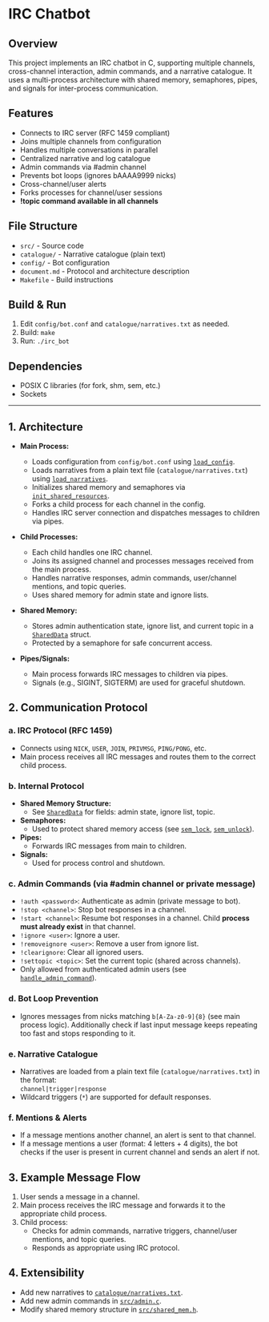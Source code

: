 # IRC Chatbot

## Overview
This project implements an IRC chatbot in C, supporting multiple channels, cross-channel interaction, admin commands, and a narrative catalogue. It uses a multi-process architecture with shared memory, semaphores, pipes, and signals for inter-process communication.

## Features
- Connects to IRC server (RFC 1459 compliant)
- Joins multiple channels from configuration
- Handles multiple conversations in parallel
- Centralized narrative and log catalogue
- Admin commands via #admin channel
- Prevents bot loops (ignores bAAAA9999 nicks)
- Cross-channel/user alerts
- Forks processes for channel/user sessions
- **!topic command available in all channels**

## File Structure
- `src/` - Source code
- `catalogue/` - Narrative catalogue (plain text)
- `config/` - Bot configuration
- `document.md` - Protocol and architecture description
- `Makefile` - Build instructions

## Build & Run
1. Edit `config/bot.conf` and `catalogue/narratives.txt` as needed.
2. Build: `make`
3. Run: `./irc_bot`

## Dependencies
- POSIX C libraries (for fork, shm, sem, etc.)
- Sockets

---

## 1. Architecture
- **Main Process:**  
  - Loads configuration from `config/bot.conf` using [`load_config`](src/config.c).
  - Loads narratives from a plain text file (`catalogue/narratives.txt`) using [`load_narratives`](src/narrative.c).
  - Initializes shared memory and semaphores via [`init_shared_resources`](src/shared_mem.c).
  - Forks a child process for each channel in the config.
  - Handles IRC server connection and dispatches messages to children via pipes.

- **Child Processes:**  
  - Each child handles one IRC channel.
  - Joins its assigned channel and processes messages received from the main process.
  - Handles narrative responses, admin commands, user/channel mentions, and topic queries.
  - Uses shared memory for admin state and ignore lists.

- **Shared Memory:**  
  - Stores admin authentication state, ignore list, and current topic in a [`SharedData`](src/shared_mem.h) struct.
  - Protected by a semaphore for safe concurrent access.

- **Pipes/Signals:**  
  - Main process forwards IRC messages to children via pipes.
  - Signals (e.g., SIGINT, SIGTERM) are used for graceful shutdown.

## 2. Communication Protocol

### a. IRC Protocol (RFC 1459)
- Connects using `NICK`, `USER`, `JOIN`, `PRIVMSG`, `PING/PONG`, etc.
- Main process receives all IRC messages and routes them to the correct child process.

### b. Internal Protocol
- **Shared Memory Structure:**  
  - See [`SharedData`](src/shared_mem.h) for fields: admin state, ignore list, topic.
- **Semaphores:**  
  - Used to protect shared memory access (see [`sem_lock`](src/shared_mem.c), [`sem_unlock`](src/shared_mem.c)).
- **Pipes:**  
  - Forwards IRC messages from main to children.
- **Signals:**  
  - Used for process control and shutdown.

### c. Admin Commands (via #admin channel or private message)
- `!auth <password>`: Authenticate as admin (private message to bot).
- `!stop <channel>`: Stop bot responses in a channel.
- `!start <channel>`: Resume bot responses in a channel. Child **process must already exist** in that channel.
- `!ignore <user>`: Ignore a user.
- `!removeignore <user>`: Remove a user from ignore list.
- `!clearignore`: Clear all ignored users.
- `!settopic <topic>`: Set the current topic (shared across channels).
- Only allowed from authenticated admin users (see [`handle_admin_command`](src/admin.c)).

### d. Bot Loop Prevention
- Ignores messages from nicks matching `b[A-Za-z0-9]{8}` (see main process logic). Additionally check if last input message keeps repeating too fast and stops responding to it.

### e. Narrative Catalogue
- Narratives are loaded from a plain text file (`catalogue/narratives.txt`) in the format:  
  `channel|trigger|response`
- Wildcard triggers (`*`) are supported for default responses.

### f. Mentions & Alerts
- If a message mentions another channel, an alert is sent to that channel.
- If a message mentions a user (format: 4 letters + 4 digits), the bot checks if the user is present in current channel and sends an alert if not.

## 3. Example Message Flow
1. User sends a message in a channel.
2. Main process receives the IRC message and forwards it to the appropriate child process.
3. Child process:
   - Checks for admin commands, narrative triggers, channel/user mentions, and topic queries.
   - Responds as appropriate using IRC protocol.

## 4. Extensibility
- Add new narratives to [`catalogue/narratives.txt`](catalogue/narratives.txt).
- Add new admin commands in [`src/admin.c`](src/admin.c).
- Modify shared memory structure in [`src/shared_mem.h`](src/shared_mem.h).